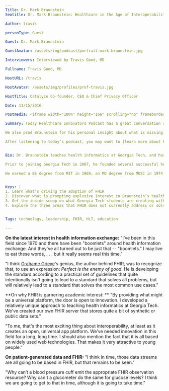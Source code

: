 ```yaml
---
Title: Dr. Mark Braunstein
Seotitle: Dr. Mark Braunstein: Healthcare in the Age of Interoperability

Author: travis

personType: Guest

Guest: Dr. Mark Braunstein

GuestAvatar: /assets/img/podcast/portrait-mark-braunstein.jpg

Interviewers: Interviewed by Travis Good, MD

Fullname: Travis Good, MD

HostURL: /travis

HostAvatar: /assets/img/profiles/prof-travis.jpg

HostTitle: Catalyze Co-founder, CEO & Chief Privacy Officer

Date: 11/15/2016

Postmedia: <iframe width="100%" height="166" scrolling="no" frameborder="no" src="https://w.soundcloud.com/player/?url=https%3A//api.soundcloud.com/tracks/293197570&amp;color=1055ff&amp;auto_play=false&amp;hide_related=false&amp;show_comments=true&amp;show_user=true&amp;show_reposts=false"></iframe>

Summary: Today Healthcare Innovators Podcast has a great conversation about "Healthcare in the Age of Interoperability" with Dr. Mark Braunstein, who teaches healthcare informatics at Georgia Tech. One of the Catalyze team members ran into Dr. Braunstein at an HL7 FHIR Applications roundtable at Harvard Medical School and brought his work to our attention. In this episode, Travis Good, MD finds out more about Braunstein and his work at the first US university to have a FHIR server for class work. Listeners will learn more about the FHIR-enabled projects that Georgia Tech master-level students are doing in conjunction with research physician clinicians in the Atlanta area.

We also prod Braunstein for his personal insight about what is missing in today’s medical education. Listeners can gain deeper insight into this area, by ordering Braunstein’s latest book "[Practitioner’s Guide to Health Informatics](https://www.amazon.com/Practitioners-Guide-Health-Informatics-Braunstein/dp/3319176617)."

After listening to today’s podcast, you may want to [learn more about FHIR](https://catalyze.io/fhir) from the Catalyze site, then check out Dr. Braunstein’s lectures on Udacity, or [Coursera](https://www.coursera.org/learn/fhir).


Bio: Dr. Braunstein teaches health informatics at Georgia Tech, and has written three books: _[Practitioners Guide to Health Informatics](http://www.springer.com/us/book/9783319176611)_, a guide to health informatics for physicians and other non-technical readers (published 2015); _[Contemporary Health Informatics](https://www.ahimastore.org/ProductDetailBooks.aspx?ProductID=17347) (published spring 2014)_; and _[Health Informatics in the Cloud](http://www.amazon.com/Health-Informatics-SpringerBriefs-Computer-Science/dp/1461456282)_, a brief guide to health informatics for non-technical readers (published 2012).

Prior to joining Georgia Tech in 2007, he founded several successful health IT companies. Before that, he was on the faculty of the Medical University of South Carolina (MUSC) where he developed one of the first functional ambulatory electronic medical record system.

He earned a BS degree from MIT in 1969, an MD degree from MUSC in 1974 and completed an internship in internal medicine at Washington University in 1975.


Keys: |
1. Learn what’s driving the adoption of FHIR
2. Discover what is prompting explosive interest in Braunstein’s healthcare informatics courses
3. Get the inside scoop on what Georgia Tech students are creating with the FHIR standard and access to local clinician researchers
4. Explore the three areas that FHIR does not currently address or solve


Tags: technology, leadership, FHIR, HL7, education

---
```

**On the latest interest in health information exchange:** "I’ve been in this field since 1970 and there have been "boomlets" around health information exchange. And they've all turned out to be just that -- "boomlets." I may live to eat these words, . . . but it really seems real this time."

"I think [Grahame Grieve](https://catalyze.io/innovation/grahame-grieve-pt1)'s genius, the author behind FHIR, was to recognize that, to use an expression: *Perfect is the enemy of good*. He is developing the standard according to a practical set of guidelines that quite intentionally isn't going to lead to a standard that solves all problems, but will relatively lead to a standard that solves the most common use cases."

**On why FHIR is garnering academic interest: ** "By providing what might be a universal platform, the door is open to innovation. I developed a relatively unique approach to teaching health informatics at Georgia Tech. We've created our own FHIR server that stores quite a bit of synthetic or public data sets."

"To me, that's the most exciting thing about interoperability, at least as it creates an open, universal app platform. We’ve needed innovation in this field for a long, long time. I should also mention the fact that it is all based on widely used web technologies. That makes it very attractive to young people."

**On patient-generated data and FHIR:** "I think in time, those data streams are all going to be based in FHIR, but that remains to be seen."

"Why can’t a blood pressure cuff emit the appropriate FHIR observation resource? Why can't a glucometer do the same for glucose levels? I think we are going to get to that in time, although it is going to take time."
